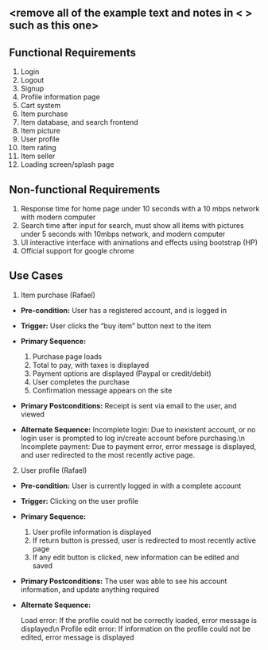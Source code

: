 ## <remove all of the example text and notes in < > such as this one>

## Functional Requirements

1. Login
2. Logout
3. Signup
4. Profile information page
5. Cart system
6. Item purchase
7. Item database, and search frontend
8. Item picture
9. User profile
10. Item rating
11. Item seller
12. Loading screen/splash page

## Non-functional Requirements

1. Response time for home page under 10 seconds with a 10 mbps network with modern computer
2. Search time after input for search, must show all items with pictures under 5 seconds with 10mbps network, and modern computer
3. UI interactive interface with animations and effects using bootstrap (HP)
4. Official support for google chrome

## Use Cases

1. Item purchase (Rafael)
- **Pre-condition:**  User has a registered account, and is logged in

- **Trigger:** User clicks the “buy item” button next to the item

- **Primary Sequence:**
  
  1. Purchase page loads
  2. Total to pay, with taxes is displayed
  3. Payment options are displayed (Paypal or credit/debit)
  4. User completes the purchase 
  5. Confirmation message appears on the site


- **Primary Postconditions:** Receipt is sent via email to the user, and viewed

- **Alternate Sequence:**
Incomplete login: Due to inexistent account, or no login user is prompted to log in/create account before purchasing.\n
Incomplete payment: Due to payment error, error message is displayed, and user redirected to the most recently active page.


2. User profile (Rafael)
- **Pre-condition:** User is currently logged in with a complete account

- **Trigger:** Clicking on the user profile

- **Primary Sequence:**
  
  1. User profile information is displayed
  2. If return button is pressed, user is redirected to most recently active page
  3. If any edit button is clicked, new information can be edited and saved

- **Primary Postconditions:** The user was able to see his account information, and update anything required

- **Alternate Sequence:**
  
  Load error: If the profile could not be correctly loaded, error message is displayed\n
Profile edit error: If information on the profile could not be edited, error message is displayed
